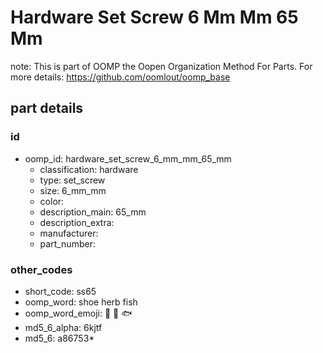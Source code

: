 # Hardware Set Screw 6 Mm Mm 65 Mm  

note: This is part of OOMP the Oopen Organization Method For Parts. For more details: https://github.com/oomlout/oomp_base

##  part details





### id
* oomp_id: hardware_set_screw_6_mm_mm_65_mm
  * classification: hardware
  * type: set_screw
  * size: 6_mm_mm
  * color: 
  * description_main: 65_mm
  * description_extra: 
  * manufacturer: 
  * part_number: 

### other_codes
* short_code: ss65
* oomp_word: shoe herb fish
* oomp_word_emoji: :shoe: :herb: :fish:
* md5_6_alpha: 6kjtf
* md5_6: a86753* 